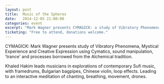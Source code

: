 ```yaml
---
layout: post
title:  Music of the Spheres
date:   2014-12-05 21:00:00
categories: event
excerpt: "Mark Wagner presents CYMAGICK: a study of Vibratory Phenomena, Mystical Experience and Creative ExpressionKhaled Hakim leads musicians in explorations of contemporary Sufi music, with framedrums, Bulgarian bagpipes, Chinese violin, loop effects."
ticketing: "Free to attend, donations welcome."
---
```

CYMAGICK: Mark Wagner presents study of Vibratory Phenomena, Mystical Experience and Creative Expression using Cymatics, sound manipulation, 'trance' and processes borrowed from the Alchemical tradition. 

Khaled Hakim leads musicians in explorations of contemporary Sufi music, with framedrums, Bulgarian bagpipes, Chinese violin, loop effects. Leading to an interactive meditation of chanting, breathing, movement, drones. 
